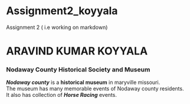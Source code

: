 # Assignment2_koyyala
Assignment 2 ( i.e working on markdown)
# ARAVIND KUMAR KOYYALA
###  Nodaway County Historical Society and Museum
***Nodaway county*** is a **historical museum** in maryville missouri.<br> The museum has many memorable events of Nodaway county residents.<br> It also has collection of ***Horse Racing*** events.